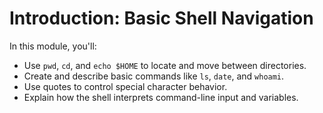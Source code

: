 # Introduction: Basic Shell Navigation

In this module, you'll:
- Use `pwd`, `cd`, and `echo $HOME` to locate and move between directories.
- Create and describe basic commands like `ls`, `date`, and `whoami`.
- Use quotes to control special character behavior.
- Explain how the shell interprets command-line input and variables.